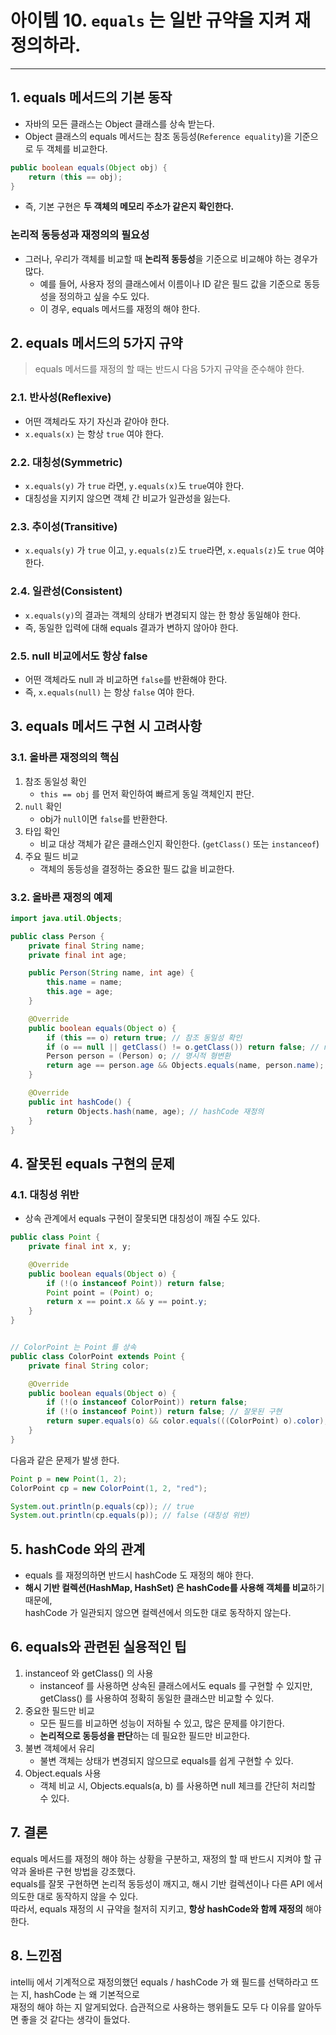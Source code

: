 # 아이템 10. `equals` 는 일반 규약을 지켜 재정의하라.

------

## 1. equals 메서드의 기본 동작

- 자바의 모든 클래스는 Object 클래스를 상속 받는다.
- Object 클래스의 equals 메서드는 참조 동등성(`Reference equality`)을 기준으로 두 객체를 비교한다.

```Java
public boolean equals(Object obj) {
    return (this == obj);
}
```

- 즉, 기본 구현은 **두 객체의 메모리 주소가 같은지 확인한다.**

### 논리적 동등성과 재정의의 필요성

- 그러나, 우리가 객체를 비교할 때 **논리적 동등성**을 기준으로 비교해야 하는 경우가 많다.
  - 예를 들어, 사용자 정의 클래스에서 이름이나 ID 같은 필드 값을 기준으로 동등성을 정의하고 싶을 수도 있다.
  - 이 경우, equals 메서드를 재정의 해야 한다.

## 2. equals 메서드의 5가지 규약 

> equals 메서드를 재정의 할 때는 반드시 다음 5가지 규약을 준수해야 한다.

### 2.1. 반사성(Reflexive)
- 어떤 객체라도 자기 자신과 같아야 한다.
- `x.equals(x)` 는 항상 `true` 여야 한다.

### 2.2. 대칭성(Symmetric)
- `x.equals(y)` 가 `true` 라면, `y.equals(x)`도 `true`여야 한다.
- 대칭성을 지키지 않으면 객체 간 비교가 일관성을 잃는다.

### 2.3. 추이성(Transitive)
- `x.equals(y)` 가 `true` 이고, `y.equals(z)`도 `true`라면, `x.equals(z)`도 `true` 여야 한다.

### 2.4. 일관성(Consistent)
- `x.equals(y)`의 결과는 객체의 상태가 변경되지 않는 한 항상 동일해야 한다.
- 즉, 동일한 입력에 대해 equals 결과가 변하지 않아야 한다.

### 2.5. null 비교에서도 항상 false
- 어떤 객체라도 null 과 비교하면 `false`를 반환해야 한다.
- 즉, `x.equals(null)` 는 항상 `false` 여야 한다.

## 3. equals 메서드 구현 시 고려사항

### 3.1. 올바른 재정의의 핵심
1. 참조 동일성 확인
   - `this == obj` 를 먼저 확인하여 빠르게 동일 객체인지 판단.
2. `null` 확인
   - obj가 `null`이면 `false`를 반환한다. 
3. 타입 확인
   - 비교 대상 객체가 같은 클래스인지 확인한다. (`getClass()` 또는 `instanceof`)
4. 주요 필드 비교
   - 객체의 동등성을 결정하는 중요한 필드 값을 비교한다.

### 3.2. 올바른 재정의 예제

```Java
import java.util.Objects;

public class Person {
    private final String name;
    private final int age;

    public Person(String name, int age) {
        this.name = name;
        this.age = age;
    }

    @Override
    public boolean equals(Object o) {
        if (this == o) return true; // 참조 동일성 확인
        if (o == null || getClass() != o.getClass()) return false; // null 및 클래스 확인
        Person person = (Person) o; // 명시적 형변환
        return age == person.age && Objects.equals(name, person.name); // 주요 필드 비교
    }

    @Override
    public int hashCode() {
        return Objects.hash(name, age); // hashCode 재정의
    }
}
```

## 4. 잘못된 equals 구현의 문제

### 4.1. 대칭성 위반
- 상속 관계에서 equals 구현이 잘못되면 대칭성이 깨질 수도 있다.

```Java
public class Point {
    private final int x, y;

    @Override
    public boolean equals(Object o) {
        if (!(o instanceof Point)) return false;
        Point point = (Point) o;
        return x == point.x && y == point.y;
    }
}


// ColorPoint 는 Point 를 상속
public class ColorPoint extends Point {
    private final String color;

    @Override
    public boolean equals(Object o) {
        if (!(o instanceof ColorPoint)) return false;
        if (!(o instanceof Point)) return false; // 잘못된 구현
        return super.equals(o) && color.equals(((ColorPoint) o).color);
    }
}
```

다음과 같은 문제가 발생 한다.
```Java
Point p = new Point(1, 2);
ColorPoint cp = new ColorPoint(1, 2, "red");

System.out.println(p.equals(cp)); // true
System.out.println(cp.equals(p)); // false (대칭성 위반)
```

## 5. hashCode 와의 관계
- equals 를 재정의하면 반드시 hashCode 도 재정의 해야 한다.
- **해시 기반 컬렉션(HashMap, HashSet) 은 hashCode를 사용해 객체를 비교**하기 때문에,  
  hashCode 가 일관되지 않으면 컬렉션에서 의도한 대로 동작하지 않는다.

## 6. equals와 관련된 실용적인 팁
1. instanceof 와 getClass() 의 사용
   - instanceof 를 사용하면 상속된 클래스에서도 equals 를 구현할 수 있지만,  
     getClass() 를 사용하여 정확히 동일한 클래스만 비교할 수 있다.
2. 중요한 필드만 비교
   - 모든 필드를 비교하면 성능이 저하될 수 있고, 많은 문제를 야기한다.
   - **논리적으로 동등성을 판단**하는 데 필요한 필드만 비교한다.
3. 불변 객체에서 유리
   - 불변 객체는 상태가 변경되지 않으므로 equals를 쉽게 구현할 수 있다.
4. Object.equals 사용
   - 객체 비교 시, Objects.equals(a, b) 를 사용하면 null 체크를 간단히 처리할 수 있다.

## 7. 결론
equals 메서드를 재정의 해야 하는 상황을 구분하고, 재정의 할 때 반드시 지켜야 할 규약과 올바른 구현 방법을 강조했다.  
equals를 잘못 구현하면 논리적 동등성이 깨지고, 해시 기반 컬렉션이나 다른 API 에서 의도한 대로 동작하지 않을 수 있다.  
따라서, equals 재정의 시 규약을 철저히 지키고, **항상 hashCode와 함께 재정의** 해야 한다.


## 8. 느낀점
intellij 에서 기계적으로 재정의했던 equals / hashCode 가 왜 필드를 선택하라고 뜨는 지, hashCode 는 왜 기본적으로  
재정의 해야 하는 지 알게되었다.
습관적으로 사용하는 행위들도 모두 다 이유를 알아두면 좋을 것 같다는 생각이 들었다.